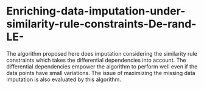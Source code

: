 # Enriching-data-imputation-under-similarity-rule-constraints-De-rand-LE-
The algorithm proposed here does imputation considering the similarity rule constraints which takes the differential dependencies into account. The differential dependencies empower the algorithm to perform well even if the data points have small variations. The issue of maximizing the missing data imputation is also evaluated by this algorithm.
